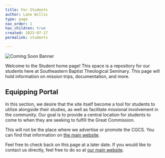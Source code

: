 ```yaml
---
title: For Students
author: Lane Willis
type: page
nav_order: 1
has_children: true
created: 2023-07-17
permalink: students

---
```


![Coming Soon Banner](https://i.imgur.com/pxK8WAn.png)

Welcome to the Student home page! This space is a repository for our students here at Southeastern Baptist Theological Seminary. This page will hold information on mission trips, documentation, and more.

## Equipping Portal
In this section, we desire that the site itself become a tool for students to utilize alongside their studies, as well as facilitate missional involvement in the community. Our goal is to provide a central location for students to come to when they are seeking to fulfill the Great Commission.

This will not be the place where we advertise or promote the CGCS. You can find that information on [the main website](https://thecgcs.org/trips).

Feel free to check back on this page at a later date. If you would like to contact us directly, feel free to do so at [our main website](https://thecgcs.org/contact/).
